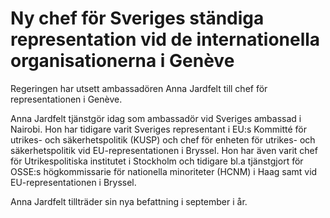 # Ny chef för Sveriges ständiga representation vid de internationella organisationerna i Genève

Regeringen har utsett ambassadören Anna Jardfelt till chef för representationen i Genève.

Anna Jardfelt tjänstgör idag som ambassadör vid Sveriges ambassad i Nairobi. Hon har tidigare varit Sveriges representant i EU:s Kommitté för utrikes- och säkerhetspolitik (KUSP) och chef för enheten för utrikes- och säkerhetspolitik vid EU-representationen i Bryssel. Hon har även varit chef för Utrikespolitiska institutet i Stockholm och tidigare bl.a tjänstgjort för OSSE:s högkommissarie för nationella minoriteter (HCNM) i Haag samt vid EU-representationen i Bryssel.

Anna Jardfelt tillträder sin nya befattning i september i år.
